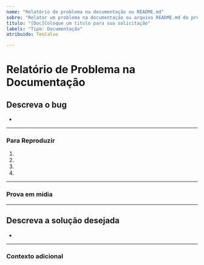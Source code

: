 ```yaml
---
nome: "Relatório de problema na documentação ou README.md"
sobre: "Relatar um problema na documentação ou arquivo README.md do projeto."
título: "[Doc]Coloque um titulo para sua solicitação"
labels: "Tipo: Documentação"
atribuido: TeoCalvo

---
```

# **Relatório de Problema na Documentação**

## **Descreva o bug**
<!-- Uma descrição clara e concisa do que é o bug. -->

*

---

### **Para Reproduzir**

<!-- Passos para reproduzir o erro:
(por exemplo:)
1. Use o argumento x / navegue até
2. Preencha estas informações
3. Vá para...
4. Veja o erro -->

<!-- Escreva os passos aqui (adicione ou remova quantos passos forem necessários)-->

1.
2.
3.
4.

---

### **Prova em mídia**
<!-- Se aplicável, adicione capturas de tela ou vídeos para ajudar a explicar o problema. -->

---

## **Descreva a solução desejada**
<!-- Uma descrição clara e concisa do que você gostaria que acontecesse. -->

*

---

### **Contexto adicional**
<!-- Adicione qualquer outro contexto ou informação adicional sobre o problema aqui. -->
